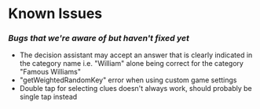 
# Known Issues
### _Bugs that we're aware of but haven't fixed yet_

- The decision assistant may accept an answer that is clearly indicated in the category name i.e. "William" alone being correct for the category "Famous Williams"
- "getWeightedRandomKey" error when using custom game settings
- Double tap for selecting clues doesn't always work, should probably be single tap instead
